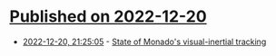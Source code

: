 # [Published on 2022-12-20](index.md)

* [2022-12-20, 21:25:05](https://lobste.rs/s/yclvqp/state_monado_s_visual_inertial_tracking) - [State of Monado's visual-inertial tracking](https://www.collabora.com/news-and-blog/blog/2022/12/20/state-of-monado-visual-inertial-tracking/)
